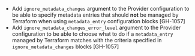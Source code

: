 * Add `ignore_metadata_changes` argument to the Provider configuration to be able to specify metadata entries that should **not**
  be managed by Terraform when using `metadata_entry` configuration blocks [GH-1057]
* Add `ignore_metadata_changes_error_level` argument to the Provider configuration to be able to choose what to do if
  a `metadata_entry` managed by Terraform matches with the criteria specified in `ignore_metadata_changes` blocks [GH-1057]
